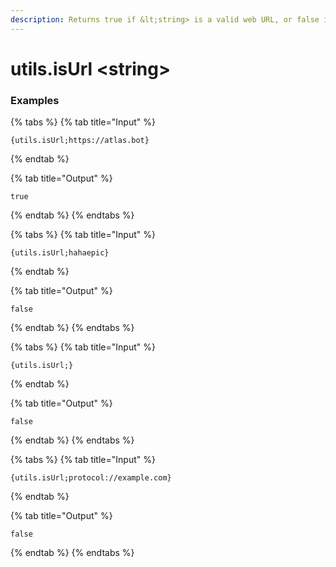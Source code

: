 ```yaml
---
description: Returns true if &lt;string> is a valid web URL, or false if it's anything else.
---
```


# utils.isUrl &lt;string>

### Examples

{% tabs %}
{% tab title="Input" %}

```text
{utils.isUrl;https://atlas.bot}
```

{% endtab %}

{% tab title="Output" %}

```text
true
```

{% endtab %}
{% endtabs %}

{% tabs %}
{% tab title="Input" %}

```text
{utils.isUrl;hahaepic}
```

{% endtab %}

{% tab title="Output" %}

```text
false
```

{% endtab %}
{% endtabs %}

{% tabs %}
{% tab title="Input" %}

```text
{utils.isUrl;}
```

{% endtab %}

{% tab title="Output" %}

```text
false
```

{% endtab %}
{% endtabs %}

{% tabs %}
{% tab title="Input" %}

```text
{utils.isUrl;protocol://example.com}
```

{% endtab %}

{% tab title="Output" %}

```text
false
```

{% endtab %}
{% endtabs %}
